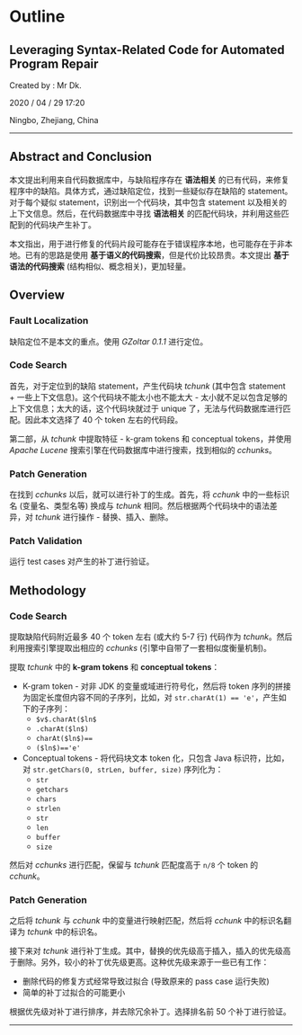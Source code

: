 # Outline

## Leveraging Syntax-Related Code for Automated Program Repair

Created by : Mr Dk.

2020 / 04 / 29 17:20

Ningbo, Zhejiang, China

---

## Abstract and Conclusion

本文提出利用来自代码数据库中，与缺陷程序存在 **语法相关** 的已有代码，来修复程序中的缺陷。具体方式，通过缺陷定位，找到一些疑似存在缺陷的 statement。对于每个疑似 statement，识别出一个代码块，其中包含 statement 以及相关的上下文信息。然后，在代码数据库中寻找 **语法相关** 的匹配代码块，并利用这些匹配到的代码块产生补丁。

本文指出，用于进行修复的代码片段可能存在于错误程序本地，也可能存在于非本地。已有的思路是使用 **基于语义的代码搜索**，但是代价比较昂贵。本文提出 **基于语法的代码搜索** (结构相似、概念相关)，更加轻量。

## Overview

### Fault Localization

缺陷定位不是本文的重点。使用 *GZoltar 0.1.1* 进行定位。

### Code Search

首先，对于定位到的缺陷 statement，产生代码块 *tchunk* (其中包含 statement + 一些上下文信息)。这个代码块不能太小也不能太大 - 太小就不足以包含足够的上下文信息；太大的话，这个代码块就过于 unique 了，无法与代码数据库进行匹配。因此本文选择了 40 个 token 左右的代码段。

第二部，从 *tchunk* 中提取特征 - k-gram tokens 和 conceptual tokens，并使用 *Apache Lucene* 搜索引擎在代码数据库中进行搜索，找到相似的 *cchunks*。

### Patch Generation

在找到 *cchunks* 以后，就可以进行补丁的生成。首先，将 *cchunk* 中的一些标识名 (变量名、类型名等) 换成与 *tchunk* 相同。然后根据两个代码块中的语法差异，对 *tchunk* 进行操作 - 替换、插入、删除。

### Patch Validation

运行 test cases 对产生的补丁进行验证。

## Methodology

### Code Search

提取缺陷代码附近最多 40 个 token 左右 (或大约 5-7 行) 代码作为 *tchunk*。然后利用搜索引擎提取出相应的 *cchunks* (引擎中自带了一套相似度衡量机制)。

提取 *tchunk* 中的 **k-gram tokens** 和 **conceptual tokens**：

* K-gram token - 对非 JDK 的变量或域进行符号化，然后将 token 序列的拼接为固定长度但内容不同的子序列，比如，对 `str.charAt(1) == 'e'`，产生如下的子序列：
    * `$v$.charAt($ln$`
    * `.charAt($ln$)`
    * `charAt($ln$)==`
    * `($ln$)=='e'`
* Conceptual tokens - 将代码块文本 token 化，只包含 Java 标识符，比如，对 `str.getChars(0, strLen, buffer, size)` 序列化为：
    * `str`
    * `getchars`
    * `chars`
    * `strlen`
    * `str`
    * `len`
    * `buffer`
    * `size`

然后对 *cchunks* 进行匹配，保留与 *tchunk* 匹配度高于 `n/8` 个 token 的 *cchunk*。

### Patch Generation

之后将 *tchunk* 与 *cchunk* 中的变量进行映射匹配，然后将 *cchunk* 中的标识名翻译为 *tchunk* 中的标识名。

接下来对 *tchunk* 进行补丁生成。其中，替换的优先级高于插入，插入的优先级高于删除。另外，较小的补丁优先级更高。这种优先级来源于一些已有工作：

* 删除代码的修复方式经常导致过拟合 (导致原来的 pass case 运行失败)
* 简单的补丁过拟合的可能更小

根据优先级对补丁进行排序，并去除冗余补丁。选择排名前 50 个补丁进行验证。

---

